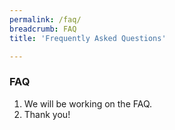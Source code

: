 ```yaml
---
permalink: /faq/
breadcrumb: FAQ
title: 'Frequently Asked Questions'

---
```



### **FAQ**

1. We will be working on the FAQ.
2. Thank you!
